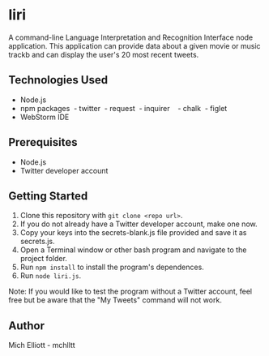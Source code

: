 # liri
A command-line Language Interpretation and Recognition Interface node application. This application can provide data about a given movie or music trackb and can display the user's 20 most recent tweets.

## Technologies Used
* Node.js
* npm packages
    - twitter
    - request
    - inquirer
    - chalk 
    - figlet
* WebStorm IDE

## Prerequisites
* Node.js
* Twitter developer account

## Getting Started 
1. Clone this repository with `git clone <repo url>`.
2. If you do not already have a Twitter developer account, make one now.
3. Copy your keys into the secrets-blank.js file provided and save it as secrets.js.
4. Open a Terminal window or other bash program and navigate to the project folder. 
5. Run `npm install` to install the program's dependences. 
6. Run `node liri.js`.

Note: If you would like to test the program without a Twitter account, feel free but be aware that the "My Tweets" command will not work. 

## Author 
Mich Elliott - mchlltt
